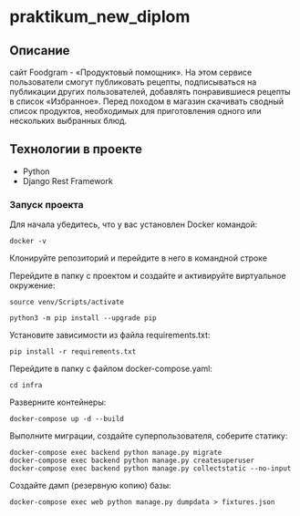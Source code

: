 # praktikum_new_diplom

## Описание
сайт Foodgram - «Продуктовый помощник». 
На этом сервисе пользователи смогут публиковать рецепты, подписываться на публикации других пользователей,
добавлять понравившиеся рецепты в список «Избранное».
Перед походом в магазин скачивать сводный список продуктов,
необходимых для приготовления одного или нескольких выбранных блюд.


## Технологии в проекте 
* Python
* Django Rest Framework

### Запуск проекта

Для начала убедитесь, что у вас установлен Docker командой:

```
docker -v
```

Клонируйте репозиторий и перейдите в него в командной строке


Перейдите в папку с проектом и создайте и активируйте виртуальное окружение:


```
source venv/Scripts/activate
```

```
python3 -m pip install --upgrade pip
```

Установите зависимости из файла requirements.txt:

```
pip install -r requirements.txt
```

Перейдите в папку с файлом docker-compose.yaml:

```
cd infra
```

Разверните контейнеры:

```
docker-compose up -d --build
```

Выполните миграции, создайте суперпользователя, соберите статику:

```
docker-compose exec backend python manage.py migrate
docker-compose exec backend python manage.py createsuperuser
docker-compose exec backend python manage.py collectstatic --no-input
```

Создайте дамп (резервную копию) базы:

```
docker-compose exec web python manage.py dumpdata > fixtures.json
```
